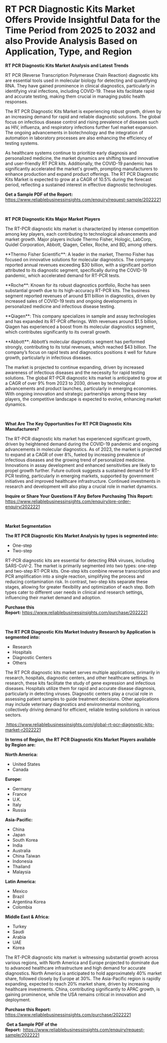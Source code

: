 <p><h1>RT PCR Diagnostic Kits Market Offers Provide Insightful Data for the Time Period from 2025 to 2032 and also Provide Analysis Based on Application, Type, and Region</h1></p><p><strong>RT PCR Diagnostic Kits Market Analysis and Latest Trends</strong></p>
<p><p>RT PCR (Reverse Transcription Polymerase Chain Reaction) diagnostic kits are essential tools used in molecular biology for detecting and quantifying RNA. They have gained prominence in clinical diagnostics, particularly in identifying viral infections, including COVID-19. These kits facilitate rapid and accurate testing, making them crucial in managing public health responses.</p><p>The RT PCR Diagnostic Kits Market is experiencing robust growth, driven by an increasing demand for rapid and reliable diagnostic solutions. The global focus on infectious disease control and rising prevalence of diseases such as HIV, influenza, and respiratory infections further fuel market expansion. The ongoing advancements in biotechnology and the integration of automation in laboratory processes are also enhancing the efficiency of testing systems.</p><p>As healthcare systems continue to prioritize early diagnosis and personalized medicine, the market dynamics are shifting toward innovative and user-friendly RT PCR kits. Additionally, the COVID-19 pandemic has significantly accelerated the market's growth, prompting manufacturers to enhance production and expand product offerings. The RT PCR Diagnostic Kits Market is expected to grow at a CAGR of 10.5% during the forecast period, reflecting a sustained interest in effective diagnostic technologies.</p></p>
<p><strong>Get a Sample PDF of the Report:&nbsp;</strong> <a href="https://www.reliablebusinessinsights.com/enquiry/request-sample/2022221?utm_campaign=2677&utm_medium=2&utm_source=Github&utm_content=ia&utm_term=13042025&utm_id=rt-pcr-diagnostic-kits">https://www.reliablebusinessinsights.com/enquiry/request-sample/2022221</a></p>
<p>&nbsp;</p>
<p><strong>RT PCR Diagnostic Kits Major Market Players</strong></p>
<p><p>The RT-PCR diagnostic kits market is characterized by intense competition among key players, each contributing to technological advancements and market growth. Major players include Thermo Fisher, Hologic, LabCorp, Quidel Corporation, Abbott, Qiagen, Cellex, Roche, and BD, among others.</p><p>**Thermo Fisher Scientific**: A leader in the market, Thermo Fisher has focused on innovative solutions for molecular diagnostics. The company reported annual revenues exceeding $30 billion, with a significant portion attributed to its diagnostic segment, specifically during the COVID-19 pandemic, which accelerated demand for RT-PCR tests.</p><p>**Roche**: Known for its robust diagnostics portfolio, Roche has seen substantial growth due to its high-accuracy RT-PCR kits. The business segment reported revenues of around $11 billion in diagnostics, driven by increased sales of COVID-19 tests and ongoing developments in personalized medicine and infectious disease testing.</p><p>**Qiagen**: This company specializes in sample and assay technologies and has expanded its RT-PCR offerings. With revenues around $1.5 billion, Qiagen has experienced a boost from its molecular diagnostics segment, which contributes significantly to its overall growth.</p><p>**Abbott**: Abbott’s molecular diagnostics segment has performed strongly, contributing to its total revenues, which reached $43 billion. The company’s focus on rapid tests and diagnostics positions it well for future growth, particularly in infectious diseases.</p><p>The market is projected to continue expanding, driven by increased awareness of infectious diseases and the necessity for rapid testing solutions. The global RT-PCR diagnostic kits market is anticipated to grow at a CAGR of over 9% from 2023 to 2030, driven by technological advancements and product launches, particularly in emerging economies. With ongoing innovation and strategic partnerships among these key players, the competitive landscape is expected to evolve, enhancing market dynamics.</p></p>
<p>&nbsp;</p>
<p><strong>What Are The Key Opportunities For RT PCR Diagnostic Kits Manufacturers?</strong></p>
<p><p>The RT-PCR diagnostic kits market has experienced significant growth, driven by heightened demand during the COVID-19 pandemic and ongoing advancements in molecular diagnostics. As of 2023, the market is projected to expand at a CAGR of over 8%, fueled by increasing prevalence of infectious diseases and the growing trend of personalized medicine. Innovations in assay development and enhanced sensitivities are likely to propel growth further. Future outlook suggests a sustained demand for RT-PCR testing, particularly in emerging markets, supported by government initiatives and improved healthcare infrastructure. Continued investments in research and development will also play a crucial role in market dynamics.</p></p>
<p><strong>Inquire or Share Your Questions If Any Before Purchasing This Report:</strong> <a href="https://www.reliablebusinessinsights.com/enquiry/pre-order-enquiry/2022221?utm_campaign=2677&utm_medium=2&utm_source=Github&utm_content=ia&utm_term=13042025&utm_id=rt-pcr-diagnostic-kits">https://www.reliablebusinessinsights.com/enquiry/pre-order-enquiry/2022221</a></p>
<p>&nbsp;</p>
<p><strong>Market Segmentation</strong></p>
<p><strong>The RT PCR Diagnostic Kits Market Analysis by types is segmented into:</strong></p>
<p><ul><li>One-step</li><li>Two-step</li></ul></p>
<p><p>RT-PCR diagnostic kits are essential for detecting RNA viruses, including SARS-CoV-2. The market is primarily segmented into two types: one-step and two-step RT-PCR kits. One-step kits combine reverse transcription and PCR amplification into a single reaction, simplifying the process and reducing contamination risk. In contrast, two-step kits separate these stages, allowing for greater flexibility and optimization of each step. Both types cater to different user needs in clinical and research settings, influencing their market demand and adoption.</p></p>
<p><strong>Purchase this Report:&nbsp;</strong><a href="https://www.reliablebusinessinsights.com/purchase/2022221?utm_campaign=2677&utm_medium=2&utm_source=Github&utm_content=ia&utm_term=13042025&utm_id=rt-pcr-diagnostic-kits">https://www.reliablebusinessinsights.com/purchase/2022221</a></p>
<p>&nbsp;</p>
<p><strong>The RT PCR Diagnostic Kits Market Industry Research by Application is segmented into:</strong></p>
<p><ul><li>Research</li><li>Hospitals</li><li>Diagnostic Centers</li><li>Others</li></ul></p>
<p><p>The RT PCR diagnostic kits market serves multiple applications, primarily in research, hospitals, diagnostic centers, and other healthcare settings. In research, these kits facilitate the study of gene expression and infectious diseases. Hospitals utilize them for rapid and accurate disease diagnosis, particularly in detecting viruses. Diagnostic centers play a crucial role in assessing patient samples to guide treatment decisions. Other applications may include veterinary diagnostics and environmental monitoring, collectively driving demand for efficient, reliable testing solutions in various sectors.</p></p>
<p><a href="https://www.reliablebusinessinsights.com/global-rt-pcr-diagnostic-kits-market-r2022221?utm_campaign=2677&utm_medium=2&utm_source=Github&utm_content=ia&utm_term=13042025&utm_id=rt-pcr-diagnostic-kits">&nbsp;https://www.reliablebusinessinsights.com/global-rt-pcr-diagnostic-kits-market-r2022221</a></p>
<p><strong>In terms of Region, the RT PCR Diagnostic Kits Market Players available by Region are:</strong></p>
<p>
    <p> <strong> North America: </strong>
        <ul>
            <li>United States</li>
            <li>Canada</li>
        </ul>
        </p> 
    <p> <strong> Europe: </strong>
        <ul>
            <li>Germany</li>
            <li>France</li>
            <li>U.K.</li>
            <li>Italy</li>
            <li>Russia</li>
        </ul>
        </p> 
    <p> <strong> Asia-Pacific: </strong>
        <ul>
            <li>China</li>
            <li>Japan</li>
            <li>South Korea</li>
            <li>India</li>
            <li>Australia</li>
            <li>China Taiwan</li>
            <li>Indonesia</li>
            <li>Thailand</li>
            <li>Malaysia</li>
        </ul>
        </p> 
    <p> <strong> Latin America: </strong>
        <ul>
            <li>Mexico</li>
            <li>Brazil</li>
            <li>Argentina Korea</li>
            <li>Colombia</li>
        </ul>
        </p> 
    <p> <strong> Middle East & Africa: </strong>
        <ul>
            <li>Turkey</li>
            <li>Saudi</li>
            <li>Arabia</li>
            <li>UAE</li>
            <li>Korea</li>
        </ul>
    </p>
    </p>
<p><p>The RT-PCR diagnostic kits market is witnessing substantial growth across various regions, with North America and Europe projected to dominate due to advanced healthcare infrastructure and high demand for accurate diagnostics. North America is anticipated to hold approximately 40% market share, followed closely by Europe at 30%. The Asia-Pacific region is rapidly expanding, expected to reach 20% market share, driven by increasing healthcare investments. China, contributing significantly to APAC growth, is gaining prominence, while the USA remains critical in innovation and deployment.</p></p>
<p><strong>Purchase this Report: </strong><a href="https://www.reliablebusinessinsights.com/purchase/2022221?utm_campaign=2677&utm_medium=2&utm_source=Github&utm_content=ia&utm_term=13042025&utm_id=rt-pcr-diagnostic-kits">https://www.reliablebusinessinsights.com/purchase/2022221</a></p>
<p>&nbsp;<strong>Get a Sample PDF of the Report:&nbsp;&nbsp;</strong><a href="https://www.reliablebusinessinsights.com/enquiry/request-sample/2022221?utm_campaign=2677&utm_medium=2&utm_source=Github&utm_content=ia&utm_term=13042025&utm_id=rt-pcr-diagnostic-kits">https://www.reliablebusinessinsights.com/enquiry/request-sample/2022221</a></p>
<p><strong></strong></p>
<p><p></p><p></p><p></p></p>